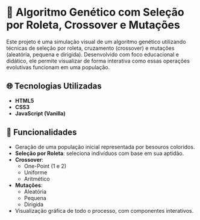 # 🧬 Algoritmo Genético com Seleção por Roleta, Crossover e Mutações

Este projeto é uma simulação visual de um algoritmo genético utilizando técnicas de seleção por roleta, cruzamento (crossover) e mutações (aleatória, pequena e dirigida). Desenvolvido com foco educacional e didático, ele permite visualizar de forma interativa como essas operações evolutivas funcionam em uma população.

## 🌐 Tecnologias Utilizadas

- **HTML5**
- **CSS3**
- **JavaScript (Vanilla)**

## 🎯 Funcionalidades

- Geração de uma população inicial representada por besouros coloridos.
- **Seleção por Roleta**: seleciona indivíduos com base em sua aptidão.
- **Crossover**:
  - One-Point (1 e 2)
  - Uniforme
  - Aritmético
- **Mutações**:
  - Aleatória
  - Pequena
  - Dirigida
- Visualização gráfica de todo o processo, com componentes interativos.
